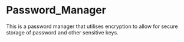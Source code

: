 # Password_Manager

This is a password manager that utilises encryption to allow for secure storage of password and other sensitive keys.
